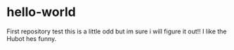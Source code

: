 # hello-world
First repository test
this is a little odd but im sure i will figure it out!!
I like the Hubot hes funny.
